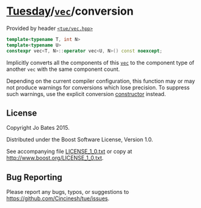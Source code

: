 [Tuesday](../../../README.md)/[`vec`](../../headers/vec.md)/conversion
======================================================================
Provided by header [`<tue/vec.hpp>`](../../headers/vec.md)

```c++
template<typename T, int N>
template<typename U>
constexpr vec<T, N>::operator vec<U, N>() const noexcept;
```

Implicitly converts all the components of this [`vec`](../../headers/vec.md) to
the component type of another `vec` with the same component count.

Depending on the current compiler configuration, this function may or may not
produce warnings for conversions which lose precision. To suppress such
warnings, use the explicit conversion [constructor](constructor.md) instead.

License
-------
Copyright Jo Bates 2015.

Distributed under the Boost Software License, Version 1.0.

See accompanying file [LICENSE_1_0.txt](../../../LICENSE_1_0.txt) or copy at
http://www.boost.org/LICENSE_1_0.txt.

Bug Reporting
-------------
Please report any bugs, typos, or suggestions to
https://github.com/Cincinesh/tue/issues.
